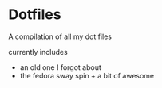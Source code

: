# Dotfiles

A compilation of all my dot files

currently includes
- an old one I forgot about
- the fedora sway spin + a bit of awesome
